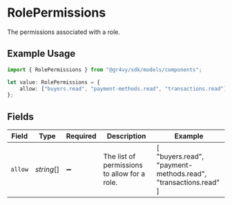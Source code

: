 # RolePermissions

The permissions associated with a role.

## Example Usage

```typescript
import { RolePermissions } from "@gr4vy/sdk/models/components";

let value: RolePermissions = {
    allow: ["buyers.read", "payment-methods.read", "transactions.read"],
};
```

## Fields

| Field                                                          | Type                                                           | Required                                                       | Description                                                    | Example                                                        |
| -------------------------------------------------------------- | -------------------------------------------------------------- | -------------------------------------------------------------- | -------------------------------------------------------------- | -------------------------------------------------------------- |
| `allow`                                                        | *string*[]                                                     | :heavy_minus_sign:                                             | The list of permissions to allow for a role.                   | [<br/>"buyers.read",<br/>"payment-methods.read",<br/>"transactions.read"<br/>] |